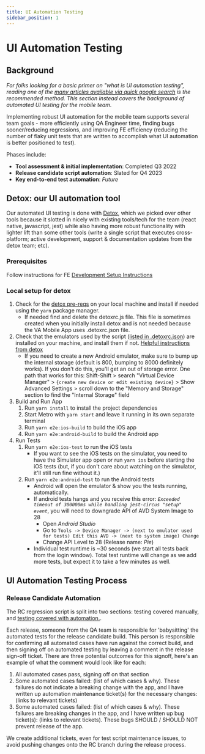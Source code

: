 ```yaml
---
title: UI Automation Testing
sidebar_position: 1
---
```


# UI Automation Testing

## Background

_For folks looking for a basic primer on "what is UI automation testing", reading one of the [many articles available via quick google search](https://www.atlassian.com/continuous-delivery/software-testing/types-of-software-testing) is the recommended method. This section instead covers the background of automated UI testing for the mobile team._

Implementing robust UI automation for the mobile team supports several team goals - more efficiently using QA Engineer time, finding bugs sooner/reducing regressions, and improving FE efficiency (reducing the number of flaky unit tests that are written to accomplish what UI automation is better positioned to test).

Phases include:

- **Tool assessment & initial implementation**: Completed Q3 2022
- **Release candidate script automation**: Slated for Q4 2023
- **Key end-to-end test automation**: _Future_

## Detox: our UI automation tool

Our automated UI testing is done with [Detox](https://wix.github.io/Detox/), which we picked over other tools because it slotted in nicely with existing tools/tech for the team (react native, javascript, jest) while also having more robust functionality with lighter lift than some other tools (write a single script that executes cross-platform; active development, support & documentation updates from the detox team; etc).

### Prerequisites

Follow instructions for FE [Development Setup Instructions](https://department-of-veterans-affairs.github.io/va-mobile-app/docs/Engineering/FrontEnd/DevSetupProcess)

### Local setup for detox

1. Check for the [detox pre-reqs](https://wix.github.io/Detox/docs/introduction/getting-started#detox-prerequisites) on your local machine and install if needed using the `yarn` package manager.
    - If needed find and delete the detoxrc.js file. This file is sometimes created when you initially install detox and is not needed because the VA Mobile App uses .detoxrc.json file.
2. Check that the emulators used by the script ([listed in .detoxrc.json](https://github.com/department-of-veterans-affairs/va-mobile-app/blob/develop/VAMobile/.detoxrc.json#L17)) are installed on your machine, and install them if not. [Helpful instructions from detox](https://wix.github.io/Detox/docs/introduction/project-setup#step-3-device-configs)
    - If you need to create a new Android emulator, make sure to bump up the internal storage (default is 800, bumping to 8000 definitely works). If you don't do this, you'll get an out of storage error. One path that works for this: Shift-Shift > search "Virtual Device Manager" > `{create new device or edit existing device}` > Show Advanced Settings > scroll down to the "Memory and Storage" section to find the "Internal Storage" field
3. Build and Run App
    1. Run `yarn install` to install the project dependencies
    2. Start Metro with `yarn start` and leave it running in its own separate terminal
    3. Run `yarn e2e:ios-build` to build the iOS app
    4. Run `yarn e2e:android-build` to build the Android app
4. Run Tests
    1. Run `yarn e2e:ios-test` to run the iOS tests
        - If you want to see the iOS tests on the simulator, you need to have the Simulator app open or run `yarn ios` before starting the iOS tests (but, if you don't care about watching on the simulator, it'll still run fine without it.)
    2. Run `yarn e2e:android-test` to run the Android tests
        - Android will open the emulator & show you the tests running, automatically.
        - If android tests hangs and you receive this error: _`Exceeded timeout of 300000ms while handling jest-circus "setup" event`_, you will need to downgrade API of AVD System Image to 28
            - Open _Android Studio_
            - Go to `Tools -> Device Manager -> (next to emulator used for tests) Edit this AVD -> (next to system image) Change`
            - Change API Level to 28 (Release name: _Pie_)
        - Individual test runtime is ~30 seconds (we start all tests back from the login window). Total test runtime will change as we add more tests, but expect it to take a few minutes as well.

## UI Automation Testing Process

### Release Candidate Automation

The RC regression script is split into two sections: testing covered manually, and [testing covered with automation.](https://dsvavsp.testrail.io/index.php?/suites/view/92&group_by=cases:section_id&group_order=desc&display_deleted_cases=0&group_id=9683).

Each release, someone from the QA team is responsible for 'babysitting' the automated tests for the release candidate build. This person is responsible for confirming all automated cases have run against the correct build, and then signing off on automated testing by leaving a comment in the release sign-off ticket. There are three potential outcomes for this signoff, here's an example of what the comment would look like for each:

1. All automated cases pass, signing off on that section
2. Some automated cases failed: (list of which cases & why). These failures do not indicate a breaking change with the app, and I have written up automation maintenance ticket(s) for the necessary changes: (links to relevant tickets)
3. Some automated cases failed: (list of which cases & why). These failures are breaking changes in the app, and I have written up bug ticket(s): (links to relevant tickets). These bugs SHOULD / SHOULD NOT prevent release of the app.

We create additional tickets, even for test script maintenance issues, to avoid pushing changes onto the RC branch during the release process.
